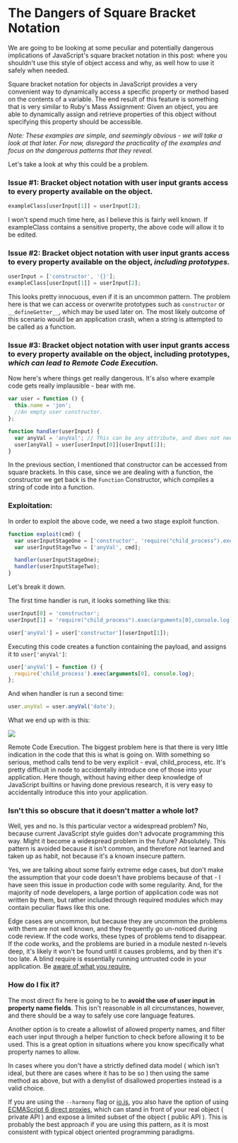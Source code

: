 # The Dangers of Square Bracket Notation

We are going to be looking at some peculiar and potentially dangerous implications of JavaScript's square bracket notation in this post: where you shouldn't use this style of object access and why, as well how to use it safely when needed.

Square bracket notation for objects in JavaScript provides a very convenient way to dynamically access a specific property or method based on the contents of a variable. The end result of this feature is something that is very similar to Ruby's Mass Assignment: Given an object, you are able to dynamically assign and retrieve properties of this object without specifying this property should be accessible.

_Note: These examples are simple, and seemingly obvious - we will take a look at that later. For now, disregard the practicality of the examples and focus on the dangerous patterns that they reveal._

Let's take a look at why this could be a problem.

### Issue #1: Bracket object notation with user input grants access to every property available on the object.

```js
exampleClass[userInput[1]] = userInput[2];
```

I won't spend much time here, as I believe this is fairly well known. If exampleClass contains a sensitive property, the above code will allow it to be edited.

### Issue #2: Bracket object notation with user input grants access to every property available on the object, **_including prototypes._**

```js
userInput = ['constructor', '{}'];
exampleClass[userInput[1]] = userInput[2];
```

This looks pretty innocuous, even if it is an uncommon pattern. The problem here is that we can access or overwrite prototypes such as `constructor` or `__defineGetter__`, which may be used later on. The most likely outcome of this scenario would be an application crash, when a string is attempted to be called as a function.

### Issue #3: Bracket object notation with user input grants access to every property available on the object, including prototypes, **_which can lead to Remote Code Execution._**

Now here's where things get really dangerous. It's also where example code gets really implausible - bear with me.

```js
var user = function () {
  this.name = 'jon';
  //An empty user constructor.
};

function handler(userInput) {
  var anyVal = 'anyVal'; // This can be any attribute, and does not need to be user controlled.
  user[anyVal] = user[userInput[0]](userInput[1]);
}
```

In the previous section, I mentioned that constructor can be accessed from square brackets. In this case, since we are dealing with a function, the constructor we get back is the `Function` Constructor, which compiles a string of code into a function.

### Exploitation:

In order to exploit the above code, we need a two stage exploit function.

```js
function exploit(cmd) {
  var userInputStageOne = ['constructor', 'require("child_process").exec(arguments[0],console.log)'];
  var userInputStageTwo = ['anyVal', cmd];

  handler(userInputStageOne);
  handler(userInputStageTwo);
}
```

Let's break it down.

The first time handler is run, it looks something like this:

```js
userInput[0] = 'constructor';
userInput[1] = 'require("child_process").exec(arguments[0],console.log)';

user['anyVal'] = user['constructor'](userInput[1]);
```

Executing this code creates a function containing the payload, and assigns it to `user['anyVal']`:

```js
user['anyVal'] = function () {
  require('child_process').exec(arguments[0], console.log);
};
```

And when handler is run a second time:

```js
user.anyVal = user.anyVal('date');
```

What we end up with is this:

![](https://cldup.com/lR_Xp0PwU9.png)

Remote Code Execution. The biggest problem here is that there is very little indication in the code that this is what is going on. With something so serious, method calls tend to be very explicit - eval, child_process, etc. It's pretty difficult in node to accidentally introduce one of those into your application. Here though, without having either deep knowledge of JavaScript builtins or having done previous research, it is very easy to accidentally introduce this into your application.

### Isn't this so obscure that it doesn't matter a whole lot?

Well, yes and no. Is this particular vector a widespread problem? No, because current JavaScript style guides don't advocate programming this way. Might it become a widespread problem in the future? Absolutely. This pattern is avoided because it isn't common, and therefore not learned and taken up as habit, not because it's a known insecure pattern.

Yes, we are talking about some fairly extreme edge cases, but don't make the assumption that your code doesn't have problems because of that - I have seen this issue in production code with some regularity. And, for the majority of node developers, a large portion of application code was not written by them, but rather included through required modules which may contain peculiar flaws like this one.

Edge cases are uncommon, but because they are uncommon the problems with them are not well known, and they frequently go un-noticed during code review. If the code works, these types of problems tend to disappear. If the code works, and the problems are buried in a module nested n-levels deep, it's likely it won't be found until it causes problems, and by then it's too late. A blind require is essentially running untrusted code in your application. Be [aware of what you require.](https://requiresafe.com)

### How do I fix it?

The most direct fix here is going to be to **avoid the use of user input in property name fields**. This isn't reasonable in all circumstances, however, and there should be a way to safely use core language features.

Another option is to create a allowlist of allowed property names, and filter each user input through a helper function to check before allowing it to be used. This is a great option in situations where you know specifically what property names to allow.

In cases where you don't have a strictly defined data model ( which isn't ideal, but there are cases where it has to be so ) then using the same method as above, but with a denylist of disallowed properties instead is a valid choice.

If you are using the `--harmony` flag or [io.js](https://iojs.org/), you also have the option of using [ECMAScript 6 direct proxies](http://wiki.ecmascript.org/doku.php?id=harmony:direct_proxies), which can stand in front of your real object ( private API ) and expose a limited subset of the object ( public API ). This is probably the best approach if you are using this pattern, as it is most consistent with typical object oriented programming paradigms.

